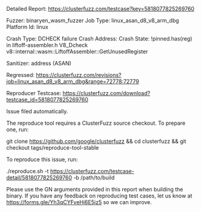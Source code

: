 Detailed Report: https://clusterfuzz.com/testcase?key=5818077825269760

Fuzzer: binaryen_wasm_fuzzer
Job Type: linux_asan_d8_v8_arm_dbg
Platform Id: linux

Crash Type: DCHECK failure
Crash Address: 
Crash State:
  !pinned.has(reg) in liftoff-assembler.h
  V8_Dcheck
  v8::internal::wasm::LiftoffAssembler::GetUnusedRegister
  
Sanitizer: address (ASAN)

Regressed: https://clusterfuzz.com/revisions?job=linux_asan_d8_v8_arm_dbg&range=72778:72779

Reproducer Testcase: https://clusterfuzz.com/download?testcase_id=5818077825269760

Issue filed automatically.

The reproduce tool requires a ClusterFuzz source checkout. To prepare one, run:

git clone https://github.com/google/clusterfuzz && cd clusterfuzz && git checkout tags/reproduce-tool-stable

To reproduce this issue, run:

./reproduce.sh -t https://clusterfuzz.com/testcase-detail/5818077825269760 -b /path/to/build

Please use the GN arguments provided in this report when building the binary. If you have any feedback on reproducing test cases, let us know at https://forms.gle/Yh3qCYFveHj6E5jz5 so we can improve.
